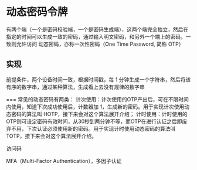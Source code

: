 # 动态密码令牌
有两个端（一个是密码校验端，一个是密码生成端），这两个端完全独立，然后在指定的时间可以生成一致的密码，通过输入明文密码，和另外一个端上的密码，一致则允许访问
动态密码，亦称一次性密码（One Time Password, 简称 OTP）

## 实现
前提条件，两个设备时间一致，根据时间戳，每 1 分钟生成一个字符串，然后将该有序的数字串，通过某种算法，生成看上去没有规律的数字串

===
常见的动态密码有两类：
计次使用：计次使用的OTP产出后，可在不限时间内使用，知道下次成功使用后，计数器加 1，生成新的密码。用于实现计次使用动态密码的算法叫 HOTP，接下来会对这个算法展开介绍；
计时使用：计时使用的OTP则可设定密码有效时间，从30秒到两分钟不等，而OTP在进行认证之后即废弃不用，下次认证必须使用新的密码。用于实现计时使用动态密码的算法叫 TOTP，接下来会对这个算法展开介绍。


访问码

MFA（Multi-Factor Authentication），多因子认证



